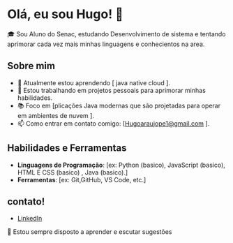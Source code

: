 # Olá, eu sou Hugo! 👋

🎓 Sou Aluno do Senac, estudando Desenvolvimento de sistema e tentando aprimorar cada vez mais minhas linguagens e conhecientos na area. 

## Sobre mim
- 🌱 Atualmente estou aprendendo [  java native cloud  ].
- 🔭 Estou trabalhando em projetos pessoais para aprimorar minhas habilidades.
- 📚 Foco em [plicações Java modernas que são projetadas para operar em ambientes de nuvem ].
- 📫 Como entrar em contato comigo: [Hugoaraujope1@gmail.com ].

## Habilidades e Ferramentas
- **Linguagens de Programação**: [ex: Python (basico), JavaScript (basico), HTML E CSS (basico) , Java (basico).]
- **Ferramentas**: [ex: Git,GitHub, VS Code, etc.]
  


## contato!
- [LinkedIn](https://www.linkedin.com/in/hugo-araujo-079abb356/)



🌟 Estou sempre disposto a aprender e escutar sugestões 
